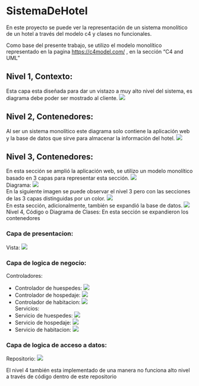 # SistemaDeHotel

En este proyecto se puede ver la representación de un sistema monolítico de un hotel a través del modelo c4 y clases no funcionales.

Como base del presente trabajo, se utilizo el modelo monolítico representado en la pagina https://c4model.com/ , en la sección “C4 and UML”

## Nivel 1, Contexto: 
Esta capa esta diseñada para dar un vistazo a muy alto nivel del sistema, es diagrama debe poder ser mostrado al cliente. 
<img src="https://github.com/DussanFreire/SistemaDeHotel/blob/main/Modelo%20c4/Nivel%201.jpg" /><br>

## Nivel 2, Contenedores: 
Al ser un sistema monolítico este diagrama solo contiene la aplicación web y la base de datos que sirve para almacenar la información del hotel. <img src="https://github.com/DussanFreire/SistemaDeHotel/blob/main/Modelo%20c4/Nivel-2.jpg" /> <br>


## Nivel 3, Contenedores: 
En esta sección se amplió la aplicación web, se utilizo un modelo monolítico basado en 3 capas para representar esta sección. 
<img src="https://github.com/DussanFreire/SistemaDeHotel/blob/main/Modelo%20c4/modelo%203%20capas.jpg" /> <br>
Diagrama:
<img src="https://github.com/DussanFreire/SistemaDeHotel/blob/main/Modelo%20c4/Nivel-3.jpg" /> <br>
En la siguiente imagen se puede observar el nivel 3 pero con las secciones de las 3 capas distinguidas por un color. <img src="https://github.com/DussanFreire/SistemaDeHotel/blob/main/Modelo%20c4/detalle-Nivel%203.jpg" /> <br>
En esta sección, adicionalmente, también se expandió la base de datos. 
<img src="https://github.com/DussanFreire/SistemaDeHotel/blob/main/Modelo%20c4/Modelo%20ER.jpg" /> <br>
Nivel 4, Código o Diagrama de Clases: En esta sección se expandieron los contenedores 
### Capa de presentacion:
Vista:
<img src="https://github.com/DussanFreire/SistemaDeHotel/blob/main/Modelo%20c4/Page-12.jpg" /> <br>
### Capa de logica de negocio:
Controladores:
* Controlador de huespedes: 
<img src="https://github.com/DussanFreire/SistemaDeHotel/blob/main/Modelo%20c4/Page-4.jpg" /> <br>
* Controlador de hospedaje: 
<img src="https://github.com/DussanFreire/SistemaDeHotel/blob/main/Modelo%20c4/Page-6.jpg" /> <br>
* Controlador de habitacion:
<img src="https://github.com/DussanFreire/SistemaDeHotel/blob/main/Modelo%20c4/Page-5.jpg" /> <br>
Servicios:
* Servicio de huespedes:
<img src="https://github.com/DussanFreire/SistemaDeHotel/blob/main/Modelo%20c4/Modelo%20ER.jpg" /> <br>
* Servicio de hospedaje:
<img src="https://github.com/DussanFreire/SistemaDeHotel/blob/main/Modelo%20c4/Page-9.jpg" /> <br>
* Servicio de habitacion:
<img src="https://github.com/DussanFreire/SistemaDeHotel/blob/main/Modelo%20c4/Page-10.jpg" /> <br>
### Capa de logica de acceso a datos:
Repositorio:
<img src="https://github.com/DussanFreire/SistemaDeHotel/blob/main/Modelo%20c4/page-7.jpg" /> <br>

El nivel 4 también esta implementado de una manera no funciona alto nivel a través de código dentro de este repositorio 
